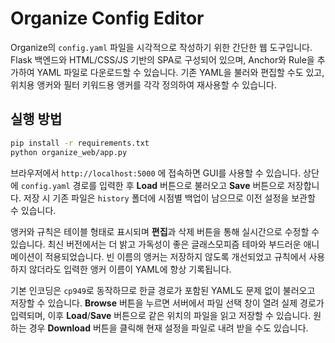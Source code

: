 # Organize Config Editor

Organize의 `config.yaml` 파일을 시각적으로 작성하기 위한 간단한 웹 도구입니다. Flask 백엔드와 HTML/CSS/JS 기반의 SPA로 구성되어 있으며, Anchor와 Rule을 추가하여 YAML 파일로 다운로드할 수 있습니다. 기존 YAML을 불러와 편집할 수도 있고, 위치용 앵커와 필터 키워드용 앵커를 각각 정의하여 재사용할 수 있습니다.

## 실행 방법

```bash
pip install -r requirements.txt
python organize_web/app.py
```

브라우저에서 `http://localhost:5000` 에 접속하면 GUI를 사용할 수 있습니다. 상단에 `config.yaml` 경로를 입력한 후 **Load** 버튼으로 불러오고 **Save** 버튼으로 저장합니다.
저장 시 기존 파일은 `history` 폴더에 시점별 백업이 남으므로 이전 설정을 보관할 수 있습니다.

앵커와 규칙은 테이블 형태로 표시되며 **편집**과 삭제 버튼을 통해 실시간으로 수정할 수 있습니다. 최신 버전에서는 더 밝고 가독성이 좋은 글래스모피즘 테마와 부드러운 애니메이션이 적용되었습니다. 빈 이름의 앵커는 저장하지 않도록 개선되었고 규칙에서 사용하지 않더라도 입력한 앵커 이름이 YAML에 항상 기록됩니다.

기본 인코딩은 `cp949`로 동작하므로 한글 경로가 포함된 YAML도 문제 없이 불러오고 저장할 수 있습니다. **Browse** 버튼을 누르면 서버에서 파일 선택 창이 열려 실제 경로가 입력되며, 이후 **Load**/**Save** 버튼으로 같은 위치의 파일을 읽고 저장할 수 있습니다. 원하는 경우 **Download** 버튼을 클릭해 현재 설정을 파일로 내려 받을 수도 있습니다.

